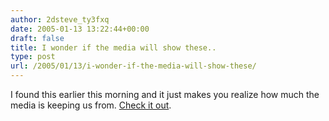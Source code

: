```yaml
---
author: 2dsteve_ty3fxq
date: 2005-01-13 13:22:44+00:00
draft: false
title: I wonder if the media will show these..
type: post
url: /2005/01/13/i-wonder-if-the-media-will-show-these/
---
```


I found this earlier this morning and it just makes you realize how much the media is keeping us from. [Check it out](http://www.veteranscava.org//photos_that_will_never_make_the.htm).

